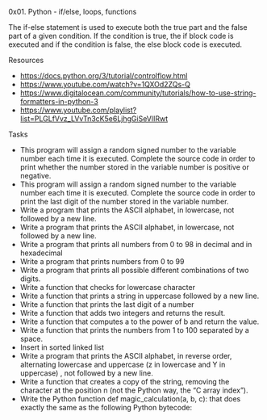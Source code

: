 0x01. Python - if/else, loops, functions

The if-else statement is used to execute both the true part and the false part of a given condition. If the condition is true, the if block code is executed and if the condition is false, the else block code is executed.

Resources
* https://docs.python.org/3/tutorial/controlflow.html
* https://www.youtube.com/watch?v=1QXOd2ZQs-Q
* https://www.digitalocean.com/community/tutorials/how-to-use-string-formatters-in-python-3
* https://www.youtube.com/playlist?list=PLGLfVvz_LVvTn3cK5e6LjhgGiSeVlIRwt

Tasks

* This program will assign a random signed number to the variable number each time it is executed. Complete the source code in order to print whether the number stored in the variable number is positive or negative.
* This program will assign a random signed number to the variable number each time it is executed. Complete the source code in order to print the last digit of the number stored in the variable number.
* Write a program that prints the ASCII alphabet, in lowercase, not followed by a new line.
* Write a program that prints the ASCII alphabet, in lowercase, not followed by a new line.
* Write a program that prints all numbers from 0 to 98 in decimal and in hexadecimal
* Write a program that prints numbers from 0 to 99
* Write a program that prints all possible different combinations of two digits.
* Write a function that checks for lowercase character
* Write a function that prints a string in uppercase followed by a new line.
* Write a function that prints the last digit of a number
* Write a function that adds two integers and returns the result.
* Write a function that computes a to the power of b and return the value.
* Write a function that prints the numbers from 1 to 100 separated by a space.
*  Insert in sorted linked list
* Write a program that prints the ASCII alphabet, in reverse order, alternating lowercase and uppercase (z in lowercase and Y in uppercase) , not followed by a new line.
* Write a function that creates a copy of the string, removing the character at the position n (not the Python way, the “C array index”).
* Write the Python function def magic_calculation(a, b, c): that does exactly the same as the following Python bytecode:


